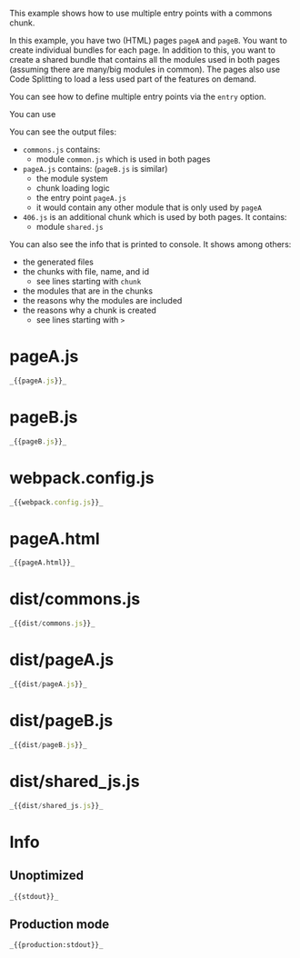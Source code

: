 This example shows how to use multiple entry points with a commons chunk.

In this example, you have two (HTML) pages `pageA` and `pageB`. You want to create individual bundles for each page. In addition to this, you want to create a shared bundle that contains all the modules used in both pages (assuming there are many/big modules in common). The pages also use Code Splitting to load a less used part of the features on demand.

You can see how to define multiple entry points via the `entry` option.

You can use

You can see the output files:

- `commons.js` contains:
  - module `common.js` which is used in both pages
- `pageA.js` contains: (`pageB.js` is similar)
  - the module system
  - chunk loading logic
  - the entry point `pageA.js`
  - it would contain any other module that is only used by `pageA`
- `406.js` is an additional chunk which is used by both pages. It contains:
  - module `shared.js`

You can also see the info that is printed to console. It shows among others:

- the generated files
- the chunks with file, name, and id
  - see lines starting with `chunk`
- the modules that are in the chunks
- the reasons why the modules are included
- the reasons why a chunk is created
  - see lines starting with `>`

# pageA.js

```javascript
_{{pageA.js}}_
```

# pageB.js

```javascript
_{{pageB.js}}_
```

# webpack.config.js

```javascript
_{{webpack.config.js}}_
```

# pageA.html

```html
_{{pageA.html}}_
```

# dist/commons.js

```javascript
_{{dist/commons.js}}_
```

# dist/pageA.js

```javascript
_{{dist/pageA.js}}_
```

# dist/pageB.js

```javascript
_{{dist/pageB.js}}_
```

# dist/shared_js.js

```javascript
_{{dist/shared_js.js}}_
```

# Info

## Unoptimized

```
_{{stdout}}_
```

## Production mode

```
_{{production:stdout}}_
```

